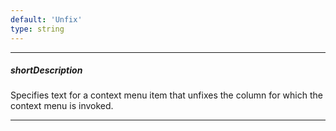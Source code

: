 ```yaml
---
default: 'Unfix'
type: string
---
```

---
##### shortDescription
Specifies text for a context menu item that unfixes the column for which the context menu is invoked.

---
